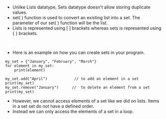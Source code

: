 * Unlike Lists datatype, Sets datatype doesn't allow storing duplicate values.
* set( ) function is used to convert an existing list into a set. The parameter of our set( ) function will be the list.
* Lists is represented using [ ] brackets whereas sets is represented using { } brackets.
<br>

* Here is an example on how you can create sets in your program.

```
my_set = {"January", "February", "March"}
for element in my_set:
    print(element)
    
my_set.add("April")            // to add an element in a set
print(my_set)
my_set.remove("January")      //  to delete an element from a set
print(my_set)
```
* However, we cannot access elements of a set like we did on lists. Items in a set set do not have a defined order. 
* Instead we can only access the elements of a set in a loop.

